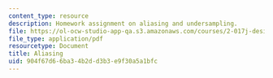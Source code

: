 ```yaml
---
content_type: resource
description: Homework assignment on aliasing and undersampling.
file: https://ol-ocw-studio-app-qa.s3.amazonaws.com/courses/2-017j-design-of-electromechanical-robotic-systems-fall-2009/904f67d66ba34b2dd3b3e9f30a5a1bfc_MIT2_017JF09_p19.pdf
file_type: application/pdf
resourcetype: Document
title: Aliasing
uid: 904f67d6-6ba3-4b2d-d3b3-e9f30a5a1bfc
---
```

